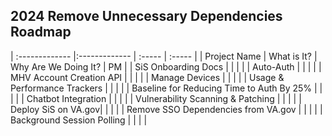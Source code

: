## 2024 Remove Unnecessary Dependencies Roadmap
| :------------- |:------------- | :----- | :----- |
| Project Name          | What is It?       | Why Are We Doing It? | PM |
| SiS Onboarding Docs | | | |
| Auto-Auth | | | |
| MHV Account Creation API | | | |
| Manage Devices | | | |
| Usage & Performance Trackers | | | |
| Baseline for Reducing Time to Auth By 25% | | | |
| Chatbot Integration | | | |
| Vulnerability Scanning & Patching | | | |
| Deploy SiS on VA.gov| | | |
| Remove SSO Dependencies from VA.gov | | | |
| Background Session Polling  | | | |

